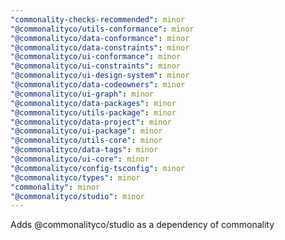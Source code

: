 ```yaml
---
"commonality-checks-recommended": minor
"@commonalityco/utils-conformance": minor
"@commonalityco/data-conformance": minor
"@commonalityco/data-constraints": minor
"@commonalityco/ui-conformance": minor
"@commonalityco/ui-constraints": minor
"@commonalityco/ui-design-system": minor
"@commonalityco/data-codeowners": minor
"@commonalityco/ui-graph": minor
"@commonalityco/data-packages": minor
"@commonalityco/utils-package": minor
"@commonalityco/data-project": minor
"@commonalityco/ui-package": minor
"@commonalityco/utils-core": minor
"@commonalityco/data-tags": minor
"@commonalityco/ui-core": minor
"@commonalityco/config-tsconfig": minor
"@commonalityco/types": minor
"commonality": minor
"@commonalityco/studio": minor
---
```


Adds @commonalityco/studio as a dependency of commonality
